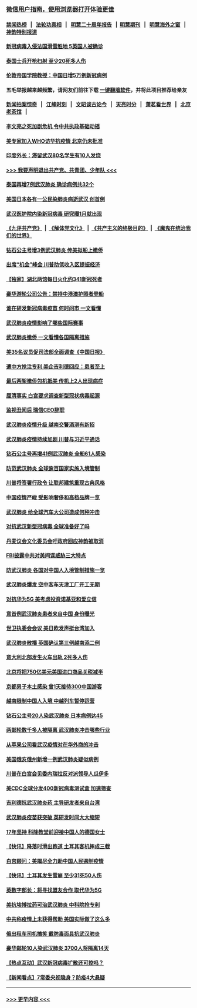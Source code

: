 ### [微信用户指南，使用浏览器打开体验更佳](https://github.com/gfw-breaker/banned-news1/blob/master/indexes/wechat-guide.md?t=0)
#### [禁闻热榜](热点新闻.md?t=0)  &nbsp;&nbsp;|&nbsp;&nbsp; [法轮功真相](https://github.com/gfw-breaker/truth/blob/master/README.md?t=0) &nbsp;&nbsp;|&nbsp;&nbsp; [明慧二十周年报告](https://github.com/gfw-breaker/mh-reports/blob/master/README.md?t=0) &nbsp;&nbsp;|&nbsp;&nbsp;[明慧期刊](https://github.com/gfw-breaker/mh-qikan) &nbsp;&nbsp;|&nbsp;&nbsp; [明慧海外之窗](https://github.com/gfw-breaker/mh-news/blob/master/README.md?t=0) &nbsp;&nbsp;|&nbsp;&nbsp; [神韵特别报道](https://github.com/gfw-breaker/mh-news/blob/master/shenyun.md?t=0)
#### [新冠病毒入侵法国滑雪胜地 5英国人被确诊](../pages/nsc418/n11854307.md?t=02090402) 
#### [泰国士兵开枪扫射 至少20死多人伤](../pages/nsc418/n11854276.md?t=02090402) 
#### [伦敦帝国学院教授：中国日增5万例新冠病例](../pages/nsc418/n11854174.md?t=02090402) 
#### 五毛举报越来越频繁，请网友们前往下载 [一键翻墙软件](https://github.com/gfw-breaker/ssr-accounts)，并将此项目推荐给亲友
#### [新闻拍案惊奇](https://github.com/gfw-breaker/banned-news1/blob/master/pages/link4.md) &nbsp;&nbsp;|&nbsp;&nbsp; [江峰时刻](https://github.com/gfw-breaker/banned-news1/blob/master/pages/link4.md) &nbsp;&nbsp;|&nbsp;&nbsp; [文昭谈古论今](https://github.com/gfw-breaker/banned-news1/blob/master/pages/link4.md) &nbsp;&nbsp;|&nbsp;&nbsp; [天亮时分](https://github.com/gfw-breaker/banned-news1/blob/master/pages/link4.md) &nbsp;&nbsp;|&nbsp;&nbsp; [萧茗看世界](https://github.com/gfw-breaker/banned-news1/blob/master/pages/link4.md) &nbsp;&nbsp;|&nbsp;&nbsp; [北京老茶馆](https://github.com/gfw-breaker/banned-news1/blob/master/pages/link4.md) &nbsp;&nbsp;|&nbsp;&nbsp; 
#### [李文亮之死加剧危机 令中共执政基础动摇](../pages/nsc418/n11854003.md?t=02090402) 
#### [美专家加入WHO访华抗疫情 北京仍未批准](../pages/nsc418/n11854043.md?t=02090402) 
#### [印度外长：滞留武汉80名学生有10人发烧](../pages/nsc418/n11853821.md?t=02090402) 
#### [>>> 我要声明退出共产党、共青团、少年队 <<<](https://github.com/begood0513/goodnews/blob/master/quit/letter.md) 
#### [泰国再增7例武汉肺炎 确诊病例共32个](../pages/nsc418/n11853808.md?t=02090402) 
#### [美国日本各有一公民染肺炎病逝武汉 创首例](../pages/nsc418/n11853509.md?t=02090402) 
#### [武汉医护院内染新冠病毒 研究曝1月就出现](../pages/nsc418/n11852928.md?t=02090402) 
#### [《九评共产党》](https://github.com/begood0513/9ping.md/blob/master/README.md) &nbsp;|&nbsp; [《解体党文化》](../../../../jtdwh.md/blob/master/README.md)  &nbsp;|&nbsp; [《共产主义的终极目的》](../../../../gczydzjmd.md/blob/master/README.md) &nbsp;|&nbsp; [《魔鬼在统治我们的世界》](../../../../mgztzwmdsj.md/blob/master/README.md) 
#### [钻石公主号增3例武汉肺炎 传美拟船上撤侨](../pages/nsc418/n11853240.md?t=02090402) 
#### [出席“机会”峰会 川普助低收入区提振经济](../pages/nsc418/n11853232.md?t=02090402) 
#### [【独家】湖北两馆每日火化约341新冠死者](../pages/nsc418/n11845444.md?t=02090402) 
#### [豪华游轮公司公告：禁持中港澳护照者登船](../pages/nsc418/n11852761.md?t=02090402) 
#### [谁在研发新冠病毒疫苗 何时问市 一文看懂](../pages/nsc418/n11852840.md?t=02090402) 
#### [武汉肺炎疫情影响了哪些国际赛事](../pages/nsc418/n11852441.md?t=02090402) 
#### [武汉肺炎撤侨 一文看懂各国隔离措施](../pages/nsc418/n11844216.md?t=02090402) 
#### [美35名议员促司法部全面调查《中国日报》](../pages/nsc418/n11852435.md?t=02090402) 
#### [遭中方抢注专利 美企吉利德回应：患者至上](../pages/nsc418/n11852037.md?t=02090402) 
#### [最后两架撤侨包机抵美 传机上2人出现病症](../pages/nsc418/n11852173.md?t=02090402) 
#### [厘清事实 白宫要求调查新型冠状病毒起源](../pages/nsc418/n11852106.md?t=02090402) 
#### [监视丑闻后 瑞信CEO辞职](../pages/nsc418/n11852127.md?t=02090402) 
#### [武汉肺炎疫情升级 越南交警酒测有新招](../pages/nsc418/n11851632.md?t=02090402) 
#### [武汉肺炎疫情持续加剧 川普与习近平通话](../pages/nsc418/n11851613.md?t=02090402) 
#### [钻石公主号再增41例武汉肺炎 全船61人感染](../pages/nsc418/n11850401.md?t=02090402) 
#### [防范武汉肺炎 全球逾百国家实施入境管制](../pages/nsc418/n11850557.md?t=02090402) 
#### [川普将签署行政令 让联邦建筑重现古典风格](../pages/nsc418/n11850654.md?t=02090402) 
#### [中国疫情严峻 受影响奢侈和高档品牌一览](../pages/nsc418/n11850319.md?t=02090402) 
#### [武汉肺炎 给全球汽车大公司造成何种冲击](../pages/nsc418/n11850056.md?t=02090402) 
#### [对抗武汉新型冠病毒 全球准备好了吗](../pages/nsc418/n11850142.md?t=02090402) 
#### [丹麦议会文化委员会吁政府回应神韵被取消](../pages/nsc418/n11849312.md?t=02090402) 
#### [FBI披露中共对美间谍威胁三大特点](../pages/nsc418/n11849700.md?t=02090402) 
#### [防武汉肺炎 各国对中国人入境管制措施一览](../pages/nsc418/n11838726.md?t=02090402) 
#### [武汉肺炎爆发 空中客车天津工厂开工无期](../pages/nsc418/n11849634.md?t=02090402) 
#### [对抗华为5G 美考虑投资诺基亚和爱立信](../pages/nsc418/n11849510.md?t=02090402) 
#### [意首例武汉肺炎患者来自中国 身份曝光](../pages/nsc418/n11849454.md?t=02090402) 
#### [世卫执委会会议 美日欧发声挺台湾加入](../pages/nsc418/n11849433.md?t=02090402) 
#### [武汉肺炎散播 英国确认第三例越南添二例](../pages/nsc418/n11849439.md?t=02090402) 
#### [意大利北部发生火车出轨 2死多人伤](../pages/nsc418/n11848999.md?t=02090402) 
#### [北京将把750亿美元美国进口商品关税减半](../pages/nsc418/n11848896.md?t=02090402) 
#### [京都男子本土感染 曾1天接待300中国游客](../pages/nsc418/n11848641.md?t=02090402) 
#### [越南限制中国人入境 中越列车暂停运营](../pages/nsc418/n11847844.md?t=02090402) 
#### [钻石公主号20人染武汉肺炎 日本病例达45](../pages/nsc418/n11847823.md?t=02090402) 
#### [两邮轮数千多人被隔离 武汉肺炎冲击哪些行业](../pages/nsc418/n11847456.md?t=02090402) 
#### [从苹果公司看武汉疫情对在华外商的冲击](../pages/nsc418/n11847586.md?t=02090402) 
#### [美国俄亥俄州新增一例武汉肺炎疑似病例](../pages/nsc418/n11847714.md?t=02090402) 
#### [川普在白宫会见委内瑞拉反对派领导人瓜伊多](../pages/nsc418/n11847391.md?t=02090402) 
#### [美CDC全球分发400新冠病毒测试盒 加速筛查](../pages/nsc418/n11847260.md?t=02090402) 
#### [吉利德抗武汉肺炎药 主导研发者来自台湾](../pages/nsc418/n11847064.md?t=02090402) 
#### [武汉肺炎疫苗获突破 英研发时间大大缩短](../pages/nsc418/n11846915.md?t=02090402) 
#### [17年坚持 科隆教堂前迎接中国人的德国女士](../pages/nsc418/n11846781.md?t=02090402) 
#### [【快讯】降落时滑出跑道 土耳其客机摔成三截](../pages/nsc418/n11847021.md?t=02090402) 
#### [白宫顾问：美竭尽全力助中国人民遏制疫情](../pages/nsc418/n11846756.md?t=02090402) 
#### [【快讯】土耳其发生雪崩 至少31死50人伤](../pages/nsc418/n11846680.md?t=02090402) 
#### [英数字部长：将寻找盟友合作 取代华为5G](../pages/nsc418/n11846485.md?t=02090402) 
#### [美抗埃博拉药可治武汉肺炎 中科院抢专利](../pages/nsc418/n11846409.md?t=02090402) 
#### [中共称疫情上未获得帮助 美国实际做了这么多](../pages/nsc418/n11846008.md?t=02090402) 
#### [俄出租车司机搞笑 戴防毒面具抗武汉肺炎](../pages/nsc418/n11845703.md?t=02090402) 
#### [豪华邮轮10人染武汉肺炎 3700人将隔离14天](../pages/nsc418/n11845543.md?t=02090402) 
#### [【热点互动】武汉新冠病毒扩散还可控吗？](../pages/nsc418/n11844750.md?t=02090402) 
#### [【新闻看点】7常委央视隐身？防疫4大悬疑](../pages/nsc418/n11844611.md?t=02090402) 

----
#### [ >>> 更早内容 <<< ](../indexes/nsc418-earlier.md)
